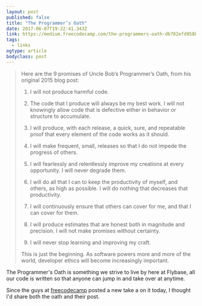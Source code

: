 ```yaml
---
layout: post 
published: false 
title: "The Programmer’s Oath" 
date: 2017-06-07T19:22:41.343Z 
link: https://medium.freecodecamp.com/the-programmers-oath-db782efd958b 
tags:
  - links
ogtype: article 
bodyclass: post 
---
```


> Here are the 9 promises of Uncle Bob’s Programmer’s Oath, from his original 2015 blog post:
> 
> 1. I will not produce harmful code.
> 
> 2. The code that I produce will always be my best work. I will not knowingly allow code that is defective either in behavior or structure to accumulate.
> 
> 3. I will produce, with each release, a quick, sure, and repeatable proof that every element of the code works as it should.
> 
> 4. I will make frequent, small, releases so that I do not impede the progress of others.
> 
> 5. I will fearlessly and relentlessly improve my creations at every opportunity. I will never degrade them.
> 
> 6. I will do all that I can to keep the productivity of myself, and others, as high as possible. I will do nothing that decreases that productivity.
> 
> 7. I will continuously ensure that others can cover for me, and that I can cover for them.
> 
> 8. I will produce estimates that are honest both in magnitude and precision. I will not make promises without certainty.
> 
> 9. I will never stop learning and improving my craft.
> 
> This is just the beginning. As software powers more and more of the world, developer ethics will become increasingly important.

The Programmer's Oath is something we strive to live by here at Flybase, all our code is written so that anyone can jump in and take over at anytime.

Since the guys at [freecodecamp](https://medium.freecodecamp.com/the-programmers-oath-db782efd958b) posted a new take a on it today, I thought I'd share both the oath and their post.

